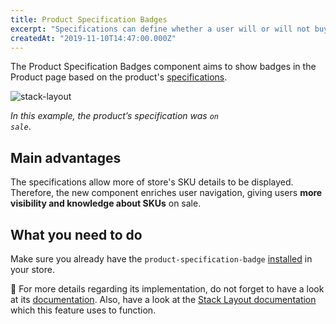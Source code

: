 ```yaml
---
title: Product Specification Badges
excerpt: "Specifications can define whether a user will or will not buy a certain SKU. Don't waster time and display them in badges with this new component!"
createdAt: "2019-11-10T14:47:00.000Z"
---
```


The Product Specification Badges component aims to show badges in the Product page based on the product's [specifications](https://help.vtex.com/tutorial/what-are-fields-or-specifications--2lB4AgibEseceMggKE2k2m).

![stack-layout](https://user-images.githubusercontent.com/52087100/66655794-1c02f380-ec13-11e9-9120-c1390d8d0df2.png)

_In this example, the product’s specification was <code>on sale</code>_.

## Main advantages

The specifications allow more of store's SKU details to be displayed. Therefore, the new component enriches user navigation, giving users **more visibility and knowledge about SKUs** on sale.  

## What you need to do 

Make sure you already have the `product-specification-badge` [installed](https://developers.vtex.com/docs/guides/vtex-io-documentation-installing-an-app) in your store.

:eyes: For more details regarding its implementation, do not forget to have a look at its [documentation](https://vtex.io/docs/app/vtex.product-specification-badges). Also, have a look at the [Stack Layout documentation](https://vtex.io/docs/app/vtex.stack-layout) which this feature uses to function. 

